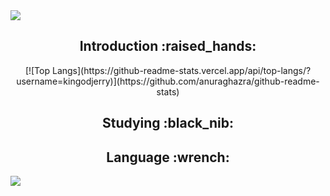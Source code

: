 <img src="https://capsule-render.vercel.app/api?type=waving&color=gradient&height=200&section=header&text=Jerry's%20Github&fontSize=80" />

<div align=center>
  <h2>Introduction :raised_hands:</h2>
  [![Top Langs](https://github-readme-stats.vercel.app/api/top-langs/?username=kingodjerry)](https://github.com/anuraghazra/github-readme-stats)
</div>

<div align=center>
<h2>Studying :black_nib:</h2>
</div>

<div align=center>
<h2>Language :wrench:</h2>
</div>

<img src="https://capsule-render.vercel.app/api?type=waving&color=gradient&height=200&section=footer" />
